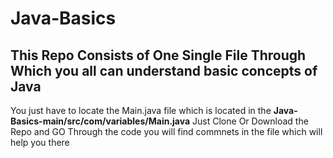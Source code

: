 # Java-Basics
## This Repo Consists of One Single File Through Which you all can understand basic concepts of Java
You just have to locate the Main.java file which is located in the **Java-Basics-main/src/com/variables/Main.java**
Just Clone Or Download the Repo and GO Through the code you will find commnets in the file which will help you there 
